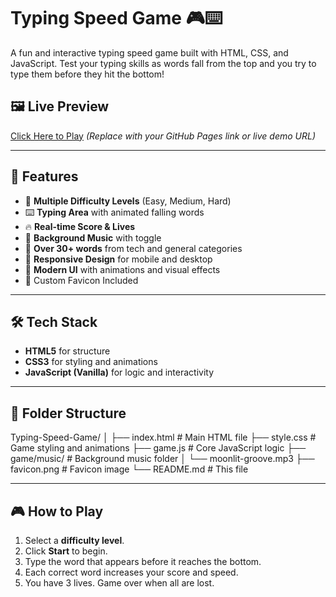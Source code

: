 # Typing Speed Game 🎮⌨️

A fun and interactive typing speed game built with HTML, CSS, and JavaScript. Test your typing skills as words fall from the top and you try to type them before they hit the bottom!

## 🖼️ Live Preview
[Click Here to Play](#) *(Replace with your GitHub Pages link or live demo URL)*

---

## 📌 Features

- 🎯 **Multiple Difficulty Levels** (Easy, Medium, Hard)
- ⌨️ **Typing Area** with animated falling words
- 🔥 **Real-time Score & Lives**
- 🎵 **Background Music** with toggle
- 🧠 **Over 30+ words** from tech and general categories
- 📱 **Responsive Design** for mobile and desktop
- 🎨 **Modern UI** with animations and visual effects
- 🪪 Custom Favicon Included

---

## 🛠️ Tech Stack

- **HTML5** for structure
- **CSS3** for styling and animations
- **JavaScript (Vanilla)** for logic and interactivity

---

## 📂 Folder Structure

Typing-Speed-Game/
│
├── index.html # Main HTML file
├── style.css # Game styling and animations
├── game.js # Core JavaScript logic
├── game/music/ # Background music folder
│ └── moonlit-groove.mp3
├── favicon.png # Favicon image
└── README.md # This file

---

## 🎮 How to Play

1. Select a **difficulty level**.
2. Click **Start** to begin.
3. Type the word that appears before it reaches the bottom.
4. Each correct word increases your score and speed.
5. You have 3 lives. Game over when all are lost.


